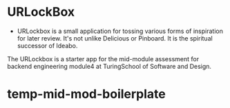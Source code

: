 # URLockBox

- URLockbox is a small application for tossing various forms of inspiration for later review. It's not unlike Delicious or Pinboard. It is the spiritual successor of Ideabo.

The URLockbox is a starter app for the mid-module assessment for backend engineering module4 at TuringSchool of Software and Design.
# temp-mid-mod-boilerplate
